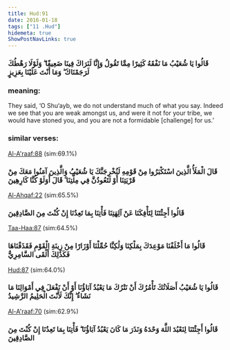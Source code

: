 ```yaml
---
title: Hud:91
date: 2016-01-18
tags: ["11 .Hud"]
hidemeta: true 
ShowPostNavLinks: true 
---
```

### قَالُوا يَا شُعَيْبُ مَا نَفْقَهُ كَثِيرًا مِمَّا تَقُولُ وَإِنَّا لَنَرَاكَ فِينَا ضَعِيفًا ۖ وَلَوْلَا رَهْطُكَ لَرَجَمْنَاكَ ۖ وَمَا أَنْتَ عَلَيْنَا بِعَزِيزٍ
### meaning: 
They said, ‘O Shu‘ayb, we do not understand much of what you say. Indeed we see that you are weak amongst us, and were it not for your tribe, we would have stoned you, and you are not a formidable [challenge] for us.’
### similar verses: 

[Al-A'raaf:88](/7/88) (sim:69.1%)

### قَالَ الْمَلَأُ الَّذِينَ اسْتَكْبَرُوا مِنْ قَوْمِهِ لَنُخْرِجَنَّكَ يَا شُعَيْبُ وَالَّذِينَ آمَنُوا مَعَكَ مِنْ قَرْيَتِنَا أَوْ لَتَعُودُنَّ فِي مِلَّتِنَا ۚ قَالَ أَوَلَوْ كُنَّا كَارِهِينَ

[Al-Ahqaf:22](/46/22) (sim:65.5%)

### قَالُوا أَجِئْتَنَا لِتَأْفِكَنَا عَنْ آلِهَتِنَا فَأْتِنَا بِمَا تَعِدُنَا إِنْ كُنْتَ مِنَ الصَّادِقِينَ

[Taa-Haa:87](/20/87) (sim:64.5%)

### قَالُوا مَا أَخْلَفْنَا مَوْعِدَكَ بِمَلْكِنَا وَلَٰكِنَّا حُمِّلْنَا أَوْزَارًا مِنْ زِينَةِ الْقَوْمِ فَقَذَفْنَاهَا فَكَذَٰلِكَ أَلْقَى السَّامِرِيُّ

[Hud:87](/11/87) (sim:64.0%)

### قَالُوا يَا شُعَيْبُ أَصَلَاتُكَ تَأْمُرُكَ أَنْ نَتْرُكَ مَا يَعْبُدُ آبَاؤُنَا أَوْ أَنْ نَفْعَلَ فِي أَمْوَالِنَا مَا نَشَاءُ ۖ إِنَّكَ لَأَنْتَ الْحَلِيمُ الرَّشِيدُ

[Al-A'raaf:70](/7/70) (sim:62.9%)

### قَالُوا أَجِئْتَنَا لِنَعْبُدَ اللَّهَ وَحْدَهُ وَنَذَرَ مَا كَانَ يَعْبُدُ آبَاؤُنَا ۖ فَأْتِنَا بِمَا تَعِدُنَا إِنْ كُنْتَ مِنَ الصَّادِقِينَ
